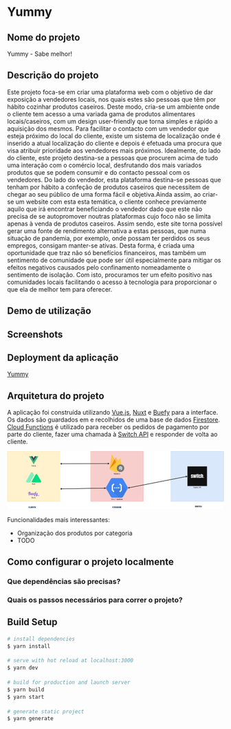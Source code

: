 # Yummy

## Nome do projeto
Yummy - Sabe melhor!

## Descrição do projeto
Este projeto foca-se em criar uma plataforma web com o objetivo de dar exposição a vendedores locais, nos quais estes são pessoas que têm por hábito cozinhar produtos caseiros. Deste modo, cria-se um ambiente onde o cliente tem acesso a uma variada gama de produtos alimentares locais/caseiros, com um design user-friendly que torna simples e rápido a aquisição dos mesmos. Para facilitar o contacto com um vendedor que esteja próximo do local do cliente, existe um sistema de localização onde é inserido a atual localização do cliente e depois é efetuada uma procura que visa atribuir prioridade aos vendedores mais próximos.
Idealmente, do lado do cliente, este projeto destina-se a pessoas que procurem acima de tudo uma interação com o comércio local, desfrutando dos mais variados 
produtos que se podem consumir e do contacto pessoal com os vendedores. Do lado do vendedor, esta plataforma destina-se pessoas que tenham por hábito a confeção de produtos caseiros que necessitem de chegar ao seu público de uma forma fácil e objetiva.Ainda assim, ao criar-se um website com esta esta temática, o cliente conhece previamente aquilo que irá encontrar beneficiando o vendedor dado que este não precisa de se autopromover noutras plataformas cujo foco não se limita apenas à venda de produtos caseiros.
Assim sendo, este site torna possível gerar uma fonte de rendimento alternativa a estas pessoas, que numa situação de pandemia, por exemplo, onde possam ter perdidos os seus empregos, consigam manter-se ativas. Desta forma, é criada uma oportunidade que traz não só benefícios financeiros, mas também um sentimento de comunidade que pode ser útil especialmente para mitigar os efeitos negativos causados pelo confinamento nomeadamente o sentimento de isolação. Com isto, procuramos ter um efeito positivo nas comunidades locais facilitando o acesso à tecnologia para proporcionar o que ela de melhor tem para oferecer.

## Demo de utilização

## Screenshots

## Deployment da aplicação
[Yummy](https://yummy.cesarnogueira.com)

## Arquitetura do projeto

A aplicação foi construída utilizando [Vue.js](https://vuejs.org), [Nuxt](https://nuxtjs.org) e [Buefy](https://buefy.org) para a interface. Os dados são guardados em e recolhidos de uma base de dados [Firestore](https://firebase.google.com/products/firestore). [Cloud Functions](https://firebase.google.com/products/functions) é utilizado para receber os pedidos de pagamento por parte do cliente, fazer uma chamada à [Switch API](https://switchpayments.com/docs/dynamic-forms) e responder de volta ao cliente.

![Application diagram](./diagram.png)

Funcionalidades mais interessantes:
 - Organização dos produtos por categoria
 - TODO

## Como configurar o projeto localmente
### Que dependências são precisas?
### Quais os passos necessários para correr o projeto?


## Build Setup

```bash
# install dependencies
$ yarn install

# serve with hot reload at localhost:3000
$ yarn dev

# build for production and launch server
$ yarn build
$ yarn start

# generate static project
$ yarn generate
```
